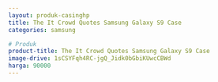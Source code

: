 ```yaml
---
layout: produk-casinghp
title: The It Crowd Quotes Samsung Galaxy S9 Case
categories: samsung

# Produk
product-title: The It Crowd Quotes Samsung Galaxy S9 Case
image-drive: 1sCSYFqh4RC-jgQ_Jidk0bGbiKUwcCBWd
harga: 90000
---
```

